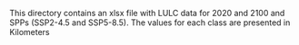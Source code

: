 This directory contains an xlsx file with LULC data for 2020 and 2100 and SPPs (SSP2-4.5 and SSP5-8.5). The values for each class are presented in Kilometers 
